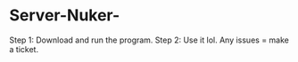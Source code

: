 # Server-Nuker-
Step 1: Download and run the program.
Step 2: Use it lol.
Any issues = make a ticket.
